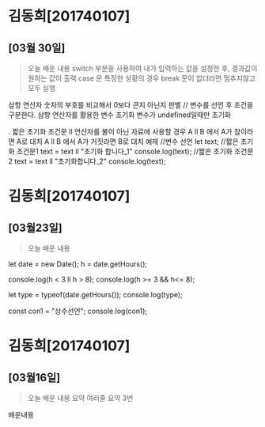 # 김동희[201740107]
## [03월 30일]
>오늘 배운 내용
switch 부분을 사용하여 내가 입력하는 값을 설정한 후, 결과값이 원하는 값이 출력
case 문 특정한 상황의 경우
break 문이 없더라면 멈추지않고 모두 실행

삼항 연산자
숫자의 부호를 비교해서 0보다 큰지 아닌지 판별
// 변수를 선언 후 조건을 구분한다.
삼항 연산자를 활용한 변수 초기화
변수가 undefined일때만 초기화

. 짧은 초기화 조건문
ll 연산자를 불이 아닌 자료에 사용할 경우
A ll B 에서 A가 참이라면 A로 대치
A ll B 에서 A가 거짓라면 B로 대치
예제 
//변수 선언
let text;
//짧은 초기화 조건문1
text = text ll "초기화 합니다_1"
console.log(text);
//짧은 초기화 조건문2
text = text ll "초기화합니다_2"
console.log(text);



# 김동희[201740107]
## [03월23일]
>오늘 배운 내용 <br/>

let date = new Date();
h = date.getHours();

console.log(h < 3 ll h > 8);
console.log(h >= 3 && h<= 8);

let type = typeof(date.getHours());
console.log(type);

const con1 = "상수선언";
console.log(con1);

# 김동희[201740107]
## [03월16일]
> 오늘 배운 내용 요약
> 여러줄 요약
> 3번

배운내용


